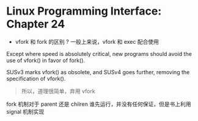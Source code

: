 # Linux Programming Interface: Chapter 24

- vfork 和 fork 的区别 ? 一般上来说，vfork 和 exec 配合使用

Except where speed is absolutely critical, new programs should avoid the use of vfork() in favor of fork(). 

SUSv3 marks vfork() as obsolete, and SUSv4 goes further, removing the specification of vfork(). 
> 所以，道理很简单，弃用 vfork


fork 机制对于 parent 还是 chilren 谁先运行，并没有任何保证，但是书上利用 signal 机制实现
